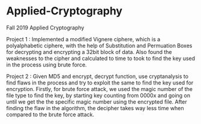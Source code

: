 # Applied-Cryptography
Fall 2019 Applied Cryptography

Project 1 : Implemented a modified Vignere ciphere, which is a polyalphabetic ciphere, with the help of Substitution and Permuation Boxes for decrypting and encrypting a 32bit block of data.
Also found the weaknesses to the cipher and calculated to time to took to find the key used in the process using brute force.

Project 2 : Given MD5 and encrypt, decrypt function, use cryptanalysis to find flaws in the process and try to exploit the same to find the key used for encryption.
Firstly, for brute force attack, we used the magic number of the file type to find the key, by starting key counting from 0000x and going on until we get the the specific magic number using the encrypted file.
After finding the flaw in the algorithm, the decipher takes way less time when compared to the brute force attack.

